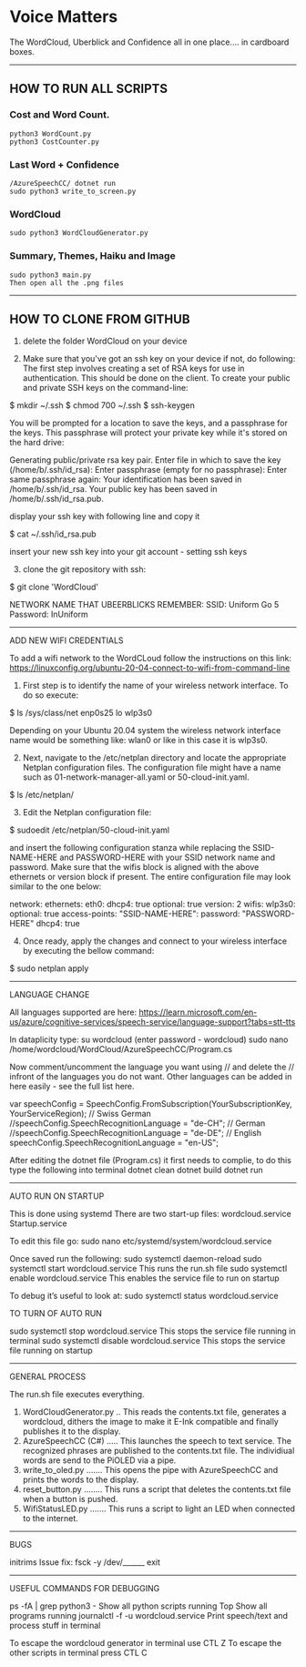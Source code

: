 # Voice Matters
The WordCloud, Uberblick and Confidence all in one place.... in cardboard boxes.
 
  ******************************************************************************
## HOW TO RUN ALL SCRIPTS

### Cost and Word Count.
	python3 WordCount.py
	python3 CostCounter.py

### Last Word + Confidence
   	/AzureSpeechCC/ dotnet run
   	sudo python3 write_to_screen.py

### WordCloud
   	sudo python3 WordCloudGenerator.py

### Summary, Themes, Haiku and Image
	sudo python3 main.py
   	Then open all the .png files 

  ******************************************************************************
## HOW TO CLONE FROM GITHUB

1. delete the folder WordCloud on your device

2. Make sure that you've got an ssh key on your device 
if not, do following:
The first step involves creating a set of RSA keys for use in authentication.
This should be done on the client.
To create your public and private SSH keys on the command-line:

$ mkdir ~/.ssh
$ chmod 700 ~/.ssh
$ ssh-keygen

You will be prompted for a location to save the keys, and a passphrase for the keys. This passphrase will protect your private key while it's stored on the hard drive:

Generating public/private rsa key pair.
Enter file in which to save the key (/home/b/.ssh/id_rsa):
Enter passphrase (empty for no passphrase):
Enter same passphrase again:
Your identification has been saved in /home/b/.ssh/id_rsa.
Your public key has been saved in /home/b/.ssh/id_rsa.pub.

display your ssh key with following line and copy it

$ cat ~/.ssh/id_rsa.pub

insert your new ssh key into your git account - setting ssh keys

3. clone the git repository with ssh:

$ git clone <link> 'WordCloud'


NETWORK NAME THAT UBEERBLICKS REMEMBER:
SSID: Uniform Go 5
Password: InUniform

  ******************************************************************************
ADD NEW WIFI CREDENTIALS

To add a wifi network to the WordCLoud follow the instructions on this link:
https://linuxconfig.org/ubuntu-20-04-connect-to-wifi-from-command-line


1. First step is to identify the name of your wireless network interface. To do so execute:

$ ls /sys/class/net
enp0s25  lo  wlp3s0

Depending on your Ubuntu 20.04 system the wireless network interface name would be something like: wlan0 or like in this case it is wlp3s0.

2. Next, navigate to the /etc/netplan directory and locate the appropriate Netplan configuration files. The configuration file might have a name such as 01-network-manager-all.yaml or 50-cloud-init.yaml.

$ ls /etc/netplan/

3. Edit the Netplan configuration file:
   
$ sudoedit /etc/netplan/50-cloud-init.yaml

and insert the following configuration stanza while replacing the SSID-NAME-HERE and PASSWORD-HERE with your SSID network name and password. Make sure that the wifis block is aligned with the above ethernets or version block if present. The entire configuration file may look similar to the one below:

network:
    ethernets:
        eth0:
            dhcp4: true
            optional: true
    version: 2
    wifis:
        wlp3s0:
            optional: true
            access-points:
                "SSID-NAME-HERE":
                    password: "PASSWORD-HERE"
            dhcp4: true

4. Once ready, apply the changes and connect to your wireless interface by executing the bellow command:

$ sudo netplan apply


 ******************************************************************************
LANGUAGE CHANGE

All languages supported are here: https://learn.microsoft.com/en-us/azure/cognitive-services/speech-service/language-support?tabs=stt-tts

In dataplicity type:
su wordcloud
(enter password - wordcloud)
sudo nano /home/wordcloud/WordCloud/AzureSpeechCC/Program.cs

Now comment/uncomment the language you want using // and delete the // infront of the languages you do not want. Other languages can be added in here easily - see the full list here.


var speechConfig = SpeechConfig.FromSubscription(YourSubscriptionKey, YourServiceRegion);
        // Swiss German
        //speechConfig.SpeechRecognitionLanguage = "de-CH";
        // German
        //speechConfig.SpeechRecognitionLanguage = "de-DE";
        // English
        speechConfig.SpeechRecognitionLanguage = "en-US";



After editing the dotnet file (Program.cs) it first needs to complie, to do this type the following into terminal
dotnet clean
dotnet build
dotnet run

 ******************************************************************************
 AUTO RUN ON STARTUP
 
 This is done using systemd
There are two start-up files:
wordcloud.service
Startup.service

 To edit this file go:
 sudo nano etc/systemd/system/wordcloud.service
 
 Once saved run the following:
 sudo systemctl daemon-reload
 sudo systemctl start wordcloud.service		This runs the run.sh file
 sudo systemctl enable wordcloud.service	This enables the service file to run on startup


To debug it’s useful to look at:
 sudo systemctl status wordcloud.service

		
 
 TO TURN OF AUTO RUN
 
 sudo systemctl stop wordcloud.service		This stops the service file running in terminal
 sudo systemctl disable wordcloud.service	This stops the service file running on startup
 

 ******************************************************************************
GENERAL PROCESS

The run.sh file executes everything.
1. WordCloudGenerator.py .. This reads the contents.txt file, generates a wordcloud, dithers the image to make it E-Ink compatible and finally publishes it to the display.
2. AzureSpeechCC (C#) ..... This launches the speech to text service. The recognized phrases are published to the contents.txt file. The individiual words are send to the PiOLED via a pipe.
3. write_to_oled.py ....... This opens the pipe with AzureSpeechCC and prints the words to the display.
4. reset_button.py ........ This runs a script that deletes the contents.txt file when a button is pushed.
5. WifiStatusLED.py ....... This runs a script to light an LED when connected to the internet.


******************************************************************************
BUGS

initrims Issue fix:
fsck -y /dev/______
exit

 ******************************************************************************
USEFUL COMMANDS FOR DEBUGGING

ps -fA | grep python3 - 		Show all python scripts running
Top					Show all programs running
journalctl -f -u wordcloud.service	Print speech/text and process stuff in terminal

To escape the wordcloud generator in terminal use CTL Z
To escape the other scripts in terminal press CTL C
